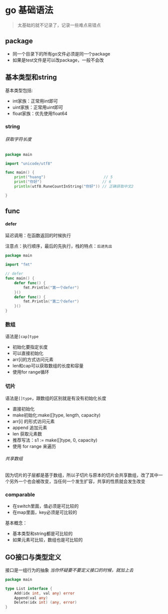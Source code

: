 # go 基础语法

> 太基础的就不记录了，记录一些难点易错点

## package

- 同一个目录下的所有go文件必须是同一个package
- 如果是test文件是可以改package，一般不会改

## 基本类型和string

基本类型包括:

- int家族：正常用int即可
- uint家族：正常用uint即可
- float家族：优先使用float64

### string

###### 获取字符长度

```go
package main

import "unicode/utf8"

func main() {
	print("huang")                          // 5
	print("你好")                           // 6
	println(utf8.RuneCountInString("你好")) // 正确获取中文2

}

```

## func

#### defer

延迟调用：在函数返回的时候执行

注意点：执行顺序，最后的先执行，栈的特点：`后进先出`

```go
package main

import "fmt"

// defer
func main() {
	defer func() {
		fmt.Println("第一个defer")
	}()
	defer func() {
		fmt.Println("第二个defer")
	}()
}
```

### 数组

语法是`[cap]type`

- 初始化要指定长度
- 可以直接初始化
- arr[i]的方式访问元素
- len和cap可以获取数组的长度和容量
- 使用for range循环

### 切片

语法是`[]type`，跟数组的区别就是有没有初始化长度

- 直接初始化
- make初始化:make([]type, length, capacity)
- arr[i] 的形式访问元素
- append 追加元素
- len 获取元素数
- 推荐写法：s1 := make([]type, 0, capacity)
- 使用 for range 来遍历

###### 共享数组

因为切片的子层都是基于数组，所以子切片与原本的切片会共享数组，改了其中一个另外一个也会被改变，当任何一个发生扩容，共享的性质就会发生改变

### comparable

- 在switch里面，值必须是可比较的
- 在map里面，key必须是可比较的

基本概念：
- 基本类型和string都是可比较的
- 如果元素可比较，数组也是可比较的

##  GO接口与类型定义

接口是一组行为的抽象 *当你怀疑要不要定义接口的时候，就加上去*

```go
package main

type List interface {
	Add(idx int, val any) error
	Append(val any)
	Delete(idx int) (any, error)
}
```